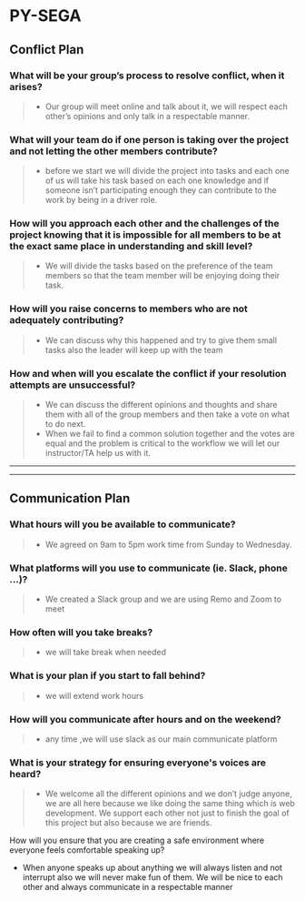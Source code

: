 # PY-SEGA

## **Conflict Plan**
###	What will be your group’s process to resolve conflict, when it arises?
> - Our group will meet online and talk about it, we will respect each other’s opinions and only talk in a respectable manner.

###	What will your team do if one person is taking over the project and not letting the other members contribute?
> - before we start we will divide the project into tasks and each one of us will take his task based on each one knowledge and if someone isn’t participating enough they can contribute to the work by being in a driver role.


###	How will you approach each other and the challenges of the project knowing that it is impossible for all members to be at the exact same place in understanding and skill level?
>	- We will divide the tasks based on the preference of the team members so that the team member will be enjoying doing their task.

###	How will you raise concerns to members who are not adequately contributing?
> - We can discuss why this happened and try to give them small tasks also the leader will keep up with the team 

###	How and when will you escalate the conflict if your resolution attempts are unsuccessful?
> - We can discuss the different opinions and thoughts and share them with all of the group members and then take a vote on what to do next.
> - When we fail to find a common solution together and the votes are equal and the problem is critical to the workflow we will let our instructor/TA help us with it.

------------------------------------------------------------------------------------------------
------------------------------------------------------------------------------------------------
## **Communication Plan**

###	What hours will you be available to communicate?
> - We agreed on 9am to 5pm work time from Sunday to Wednesday.

### What platforms will you use to communicate (ie. Slack, phone …)?
> - We created a Slack group and we are using Remo and Zoom to meet

### How often will you take breaks?
> - we will take break when needed
### What is your plan if you start to fall behind?
> - we will extend work hours 
### How will you communicate after hours and on the weekend?
> - any time ,we will use slack as our main communicate platform 
### What is your strategy for ensuring everyone's voices are heard?
> - We welcome all the different opinions and we don’t judge anyone, we are all here because we like doing the same thing which is web development. We support each other not just to finish the goal of this project but also because we are friends.

How will you ensure that you are creating a safe environment where everyone feels comfortable speaking up?
- When anyone speaks up about anything we will always listen and not interrupt also we will never make fun of them. We will be nice to each other and always communicate in a respectable manner
